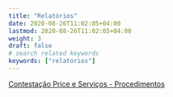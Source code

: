 ```yaml
---
title: "Relatórios"
date: 2020-08-26T11:02:05+04:00
lastmod: 2020-08-26T11:02:05+04:00
weight: 3
draft: false
# search related keywords
keywords: ["relatorios"]
---
```


[Contestação Price e Serviços - Procedimentos][1]


[1]:contestaprocedimentos.pdf
